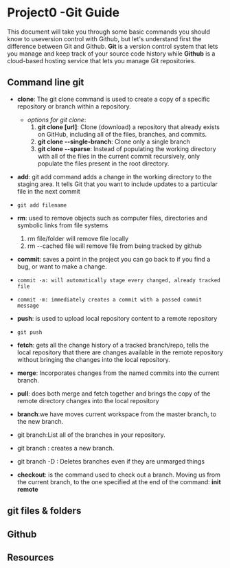 # Project0 -Git Guide
  This document will take you through some basic commands you should know to useversion control with Github, but let's understand first the difference between Git and Github. **Git** is a version control system that lets you manage and keep track of your source code history while **Github** is a cloud-based hosting service that lets you manage Git repositories.

## Command line git
+ **clone**: The git clone command is used to create a copy of a specific repository or branch within a repository.
    + *options for git clone*:
      1. **git clone [url]**: Clone (download) a repository that already exists on GitHub, including all of the files, branches, and commits.
      2. **git clone --single-branch**: Clone only a single branch
      3. **git clone --sparse**: Instead of populating the working directory with all of the files in the current commit recursively, only populate the files present in the root directory. 
 + **add**: git add command adds a change in the working directory to the staging area. It tells Git that you want to include updates to a particular file in the next commit
 +     git add filename
 + **rm**: used to remove objects such as computer files, directories and symbolic links from file systems
     1.    rm file/folder will remove file locally
     2.    rm --cached file will remove file from being tracked by github
 
 + **commit**: saves a point in the project you can go back to if you find a bug, or want to make a change.
 +     commit -a: will automatically stage every changed, already tracked file
 +     commit -m: immediately creates a commit with a passed commit message
 + **push**: is used to upload local repository content to a remote repository
 +     git push
 + **fetch**: gets all the change history of a tracked branch/repo, tells the local repository that there are changes available in the remote repository without bringing the changes into the local repository.
 + **merge**: Incorporates changes from the named commits into the current branch.
 +  **pull**: does both merge and fetch together and brings the copy of the remote directory changes into the local repository
 + **branch**:we have moves current workspace from the master branch, to the new branch.
+    git branch:List all of the branches in your repository. 
+    git branch <branch>: creates a new branch.
+    git branch -D <branch>: Deletes branches even if they are unmarged things

 + **checkout**: is the command used to check out a branch. Moving us from the current branch, to the one specified at the end of the command:
**init**
**remote**
## git files & folders

## Github
## Resources
